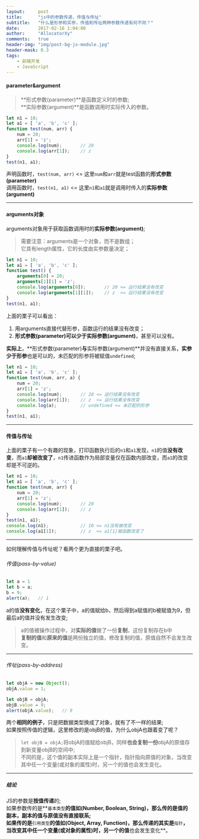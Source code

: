 ```yaml
---
layout:     post
title:      "js中的参数传递，传值与传址"
subtitle:   "什么是形参和实参，传值和传址两种参数传递有何不同？"
date:       2017-02-16 1:04:00
author:     "AllocatorXy"
comments:   true
header-img: "img/post-bg-js-module.jpg"
header-mask: 0.3
tags:
    - 前端开发
    - JavaScript
---
```


#### parameter&argument
>**形式参数(parameter)**是函数定义时的参数;<br />
>**实际参数(argument)**是函数调用时实际传入的参数。

```javascript
let n1 = 10;
let a1 = [ 'a', 'b', 'c' ];
function test(num, arr) {
    num = 20;
    arr[1] = 'z';
    console.log(num);       // 20
    console.log(arr[1]);    // z
}
test(n1, a1);
```

声明函数时，`test(num, arr)` <= 这里`num`和`arr`就是test函数的**形式参数(parameter)**<br />
调用函数时，`test(n1, a1)` <= 这里`n1`和`a1`就是调用时传入的**实际参数(argument)**
<hr />

#### arguments对象
arguments对象用于获取函数调用时的**实际参数(argument)**;

>需要注意：arguments是一个对象，而不是数组；<br />
>它具有length属性，它的长度由实参数量决定；

```javascript
let n1 = 10;
let a1 = [ 'a', 'b', 'c' ];
function test() {
    arguments[0] = 20;
    arguments[1][1] = 'z';
    console.log(arguments[0]);       // 20 <= 运行结果没有改变
    console.log(arguments[1][1]);    // z  <= 运行结果没有改变
}
test(n1, a1);
```
上面的栗子可以看出：<br />
1. 用arguments直接代替形参，函数运行的结果没有改变；<br />
2. **形式参数(parameter)**可以少于**实际参数(argument)**，甚至可以没有。

**实际上**，**形式参数(parameter)**与**实际参数(argument)**并没有直接关系，**实参少于形参**也是可以的，未匹配的形参将被赋值`undefined`;

```javascript
let n1 = 10;
let a1 = [ 'a', 'b', 'c' ];
function test(num, arr, a) {
    num = 20;
    arr[1] = 'z';
    console.log(num);       // 20 <= 运行结果没有改变
    console.log(arr[1]);    // z  <= 运行结果没有改变
    console.log(a);         // undefined <= 未匹配的形参
}
test(n1, a1);
```
<hr />

#### 传值与传址
上面的栗子有一个有趣的现象，打印函数执行后的`n1`和`a1`发现，`n1`的值**没有改变**，而`a1`**却被改变了**，`n1`传进函数作为局部变量仅在函数内部改变，而`a1`的改变却是不可逆的。

```javascript
let n1 = 10;
let a1 = [ 'a', 'b', 'c' ];
function test(num, arr) {
    num = 20;
    arr[1] = 'z';
    console.log(num);       // 20
    console.log(arr[1]);    // z
}
test(n1, a1);
console.log(n1);            // 10 <= n1没有被改变
console.log(a1[1]);         // z  <= a1[1]被函数改变了
```
<hr />

如何理解传值与传址呢？看两个更为直接的栗子吧。

###### 传值(pass-by-value)
```javascript
let a = 1
let b = a;
b = 9;
alert(a);   // 1
```
a的值**没有变化**，在这个栗子中，a的值赋给b，然后得到a赋值的b被赋值为9，但最后a的值并没有发生改变;

>a的值被操作过程中，对**实际的值**做了一份**复制**，这份复制存在b中<br />
>**复制的值**和**原来的值**是两份独立的值，修改复制的值，原值自然不会发生改变。
<hr />

###### 传址(pass-by-address)
```javascript
let objA = new Object();
objA.value = 1;

let objB = objA;
objB.value = 9;
alert(objA.value);   // 9
```
两个**相同的例子**，只是把数据类型换成了对象，就有了不一样的结果;<br />
如果按照传值的逻辑，这里修改的是objB的值，为什么objA也跟着变了呢？

>`let objB = objA;`将objA的值赋给objB，同样**也会复制一份**objA的原值存到新变量objB的空间中;<br />
>不同的是，这个值的副本实际上是一个指针，指针指向原值的对象，当改变其中任一个变量(或对象的属性)时，另一个的值也会发生变化。
<hr />

##### 结论
JS的参数是**按值传递**的;<br />
如果参数传的是**`基本类型`**的值如(Number, Boolean, String)，那么传的是值的副本，**副本的值与原值没有直接联系**;<br />
如果传的是**`引用类型`**的值如(Object, Array, Function)，那么传递的其实是**`指针`**，当改变其中任一个变量(或对象的属性)时，另一个的值**也会发生变化**。